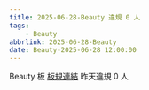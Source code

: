 ```yaml
---
title: 2025-06-28-Beauty 違規 0 人
tags:
    - Beauty
abbrlink: 2025-06-28-Beauty
date: Beauty-2025-06-28 12:00:00
---
```

Beauty 板 [板規連結](https://www.ptt.cc/bbs/Beauty/M.1630069980.A.84B.html)
昨天違規 0 人
